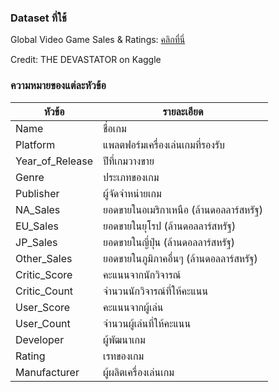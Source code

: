 **<h3>Dataset ที่ใช้</h3>**
Global Video Game Sales & Ratings: <a href="https://www.kaggle.com/datasets/thedevastator/global-video-game-sales-ratings?resource=download">คลิกที่นี่<a>

Credit: THE DEVASTATOR on Kaggle

**<h3>ความหมายของแต่ละหัวข้อ</h3>**

| หัวข้อ | รายละเอียด |
| ------- | ------- |
| Name  |  ชื่อเกม |
| Platform  | แพลตฟอร์มเครื่องเล่นเกมที่รองรับ  |
|  Year_of_Release |  ปีที่เกมวางขาย |
|  Genre |  ประเภทของเกม |
|  Publisher |  ผู้จัดจำหน่ายเกม |
|  NA_Sales |  ยอดขายในอเมริกาเหนือ ​(ล้านดอลลาร์สหรัฐ) |
|  EU_Sales |  ยอดขายในยุโรป ​(ล้านดอลลาร์สหรัฐ) |
|  JP_Sales |  ยอดขายในญี่ปุ่น ​(ล้านดอลลาร์สหรัฐ) |
|   Other_Sales |  ยอดขายในภูมิภาคอื่นๆ ​(ล้านดอลลาร์สหรัฐ) |
|  Critic_Score |  คะแนนจากนักวิจารณ์ |
| Critic_Count  |  จำนวนนักวิจารณ์ที่ให้คะแนน |
|  User_Score |  คะแนนจากผู้เล่น |
|  User_Count |  จำนวนผู้เล่นที่ให้คะแนน |
|  Developer |  ผู้พัฒนาเกม |
| Rating  | เรทของเกม |
| Manufacturer | ผู้ผลิตเครื่องเล่นเกม |

